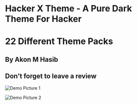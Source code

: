# Hacker X Theme - A Pure Dark Theme For Hacker

# 22 Different Theme Packs

## By Akon M Hasib

## Don't forget to leave a review

![Demo Picture 1](https://i.postimg.cc/L8dW11Hr/1.png)

![Demo Picture 2](https://i.postimg.cc/GhTNtQ1F/2.png)
